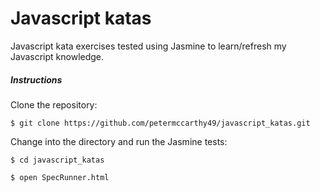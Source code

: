 # Javascript katas

Javascript kata exercises tested using Jasmine to learn/refresh my Javascript knowledge.

##### Instructions

Clone the repository:

```
$ git clone https://github.com/petermccarthy49/javascript_katas.git
```

Change into the directory and run the Jasmine tests:

```
$ cd javascript_katas

$ open SpecRunner.html
```